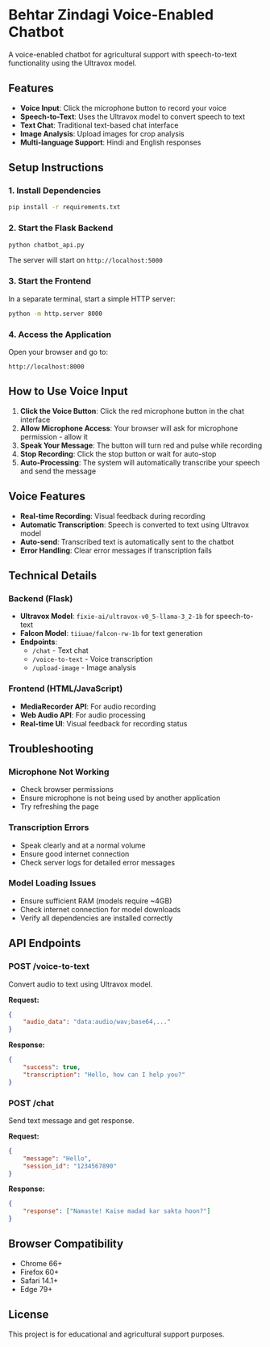 # Behtar Zindagi Voice-Enabled Chatbot

A voice-enabled chatbot for agricultural support with speech-to-text functionality using the Ultravox model.

## Features

- **Voice Input**: Click the microphone button to record your voice
- **Speech-to-Text**: Uses the Ultravox model to convert speech to text
- **Text Chat**: Traditional text-based chat interface
- **Image Analysis**: Upload images for crop analysis
- **Multi-language Support**: Hindi and English responses

## Setup Instructions

### 1. Install Dependencies

```bash
pip install -r requirements.txt
```

### 2. Start the Flask Backend

```bash
python chatbot_api.py
```

The server will start on `http://localhost:5000`

### 3. Start the Frontend

In a separate terminal, start a simple HTTP server:

```bash
python -m http.server 8000
```

### 4. Access the Application

Open your browser and go to:
```
http://localhost:8000
```

## How to Use Voice Input

1. **Click the Voice Button**: Click the red microphone button in the chat interface
2. **Allow Microphone Access**: Your browser will ask for microphone permission - allow it
3. **Speak Your Message**: The button will turn red and pulse while recording
4. **Stop Recording**: Click the stop button or wait for auto-stop
5. **Auto-Processing**: The system will automatically transcribe your speech and send the message

## Voice Features

- **Real-time Recording**: Visual feedback during recording
- **Automatic Transcription**: Speech is converted to text using Ultravox model
- **Auto-send**: Transcribed text is automatically sent to the chatbot
- **Error Handling**: Clear error messages if transcription fails

## Technical Details

### Backend (Flask)
- **Ultravox Model**: `fixie-ai/ultravox-v0_5-llama-3_2-1b` for speech-to-text
- **Falcon Model**: `tiiuae/falcon-rw-1b` for text generation
- **Endpoints**:
  - `/chat` - Text chat
  - `/voice-to-text` - Voice transcription
  - `/upload-image` - Image analysis

### Frontend (HTML/JavaScript)
- **MediaRecorder API**: For audio recording
- **Web Audio API**: For audio processing
- **Real-time UI**: Visual feedback for recording status

## Troubleshooting

### Microphone Not Working
- Check browser permissions
- Ensure microphone is not being used by another application
- Try refreshing the page

### Transcription Errors
- Speak clearly and at a normal volume
- Ensure good internet connection
- Check server logs for detailed error messages

### Model Loading Issues
- Ensure sufficient RAM (models require ~4GB)
- Check internet connection for model downloads
- Verify all dependencies are installed correctly

## API Endpoints

### POST /voice-to-text
Convert audio to text using Ultravox model.

**Request:**
```json
{
    "audio_data": "data:audio/wav;base64,..."
}
```

**Response:**
```json
{
    "success": true,
    "transcription": "Hello, how can I help you?"
}
```

### POST /chat
Send text message and get response.

**Request:**
```json
{
    "message": "Hello",
    "session_id": "1234567890"
}
```

**Response:**
```json
{
    "response": ["Namaste! Kaise madad kar sakta hoon?"]
}
```

## Browser Compatibility

- Chrome 66+
- Firefox 60+
- Safari 14.1+
- Edge 79+

## License

This project is for educational and agricultural support purposes. 